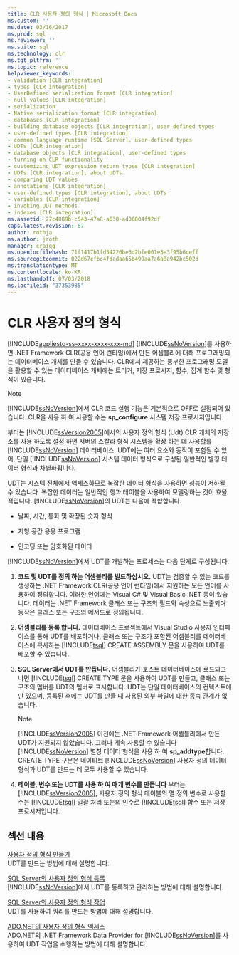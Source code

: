 ```yaml
---
title: CLR 사용자 정의 형식 | Microsoft Docs
ms.custom: ''
ms.date: 03/16/2017
ms.prod: sql
ms.reviewer: ''
ms.suite: sql
ms.technology: clr
ms.tgt_pltfrm: ''
ms.topic: reference
helpviewer_keywords:
- validation [CLR integration]
- types [CLR integration]
- UserDefined serialization format [CLR integration]
- null values [CLR integration]
- serialization
- Native serialization format [CLR integration]
- databases [CLR integration]
- building database objects [CLR integration], user-defined types
- user-defined types [CLR integration]
- common language runtime [SQL Server], user-defined types
- UDTs [CLR integration]
- database objects [CLR integration], user-defined types
- turning on CLR functionality
- customizing UDT expression return types [CLR integration]
- UDTs [CLR integration], about UDTs
- comparing UDT values
- annotations [CLR integration]
- user-defined types [CLR integration], about UDTs
- variables [CLR integration]
- invoking UDT methods
- indexes [CLR integration]
ms.assetid: 27c4889b-c543-47a8-a630-ad06804f92df
caps.latest.revision: 67
author: rothja
ms.author: jroth
manager: craigg
ms.openlocfilehash: 71f1417b1fd54226be6d2bfe001e3e3f95b6ceff
ms.sourcegitcommit: 022d67cfbc4fdadaa65b499aa7a6a8a942bc502d
ms.translationtype: MT
ms.contentlocale: ko-KR
ms.lasthandoff: 07/03/2018
ms.locfileid: "37353985"
---
```

# <a name="clr-user-defined-types"></a>CLR 사용자 정의 형식
[!INCLUDE[appliesto-ss-xxxx-xxxx-xxx-md](../../includes/appliesto-ss-xxxx-xxxx-xxx-md.md)]
  [!INCLUDE[ssNoVersion](../../includes/ssnoversion-md.md)]를 사용하면 .NET Framework CLR(공용 언어 런타임)에서 만든 어셈블리에 대해 프로그래밍되는 데이터베이스 개체를 만들 수 있습니다. CLR에서 제공하는 풍부한 프로그래밍 모델을 활용할 수 있는 데이터베이스 개체에는 트리거, 저장 프로시저, 함수, 집계 함수 및 형식이 있습니다.  
  
> [!NOTE]  
>  [!INCLUDE[ssNoVersion](../../includes/ssnoversion-md.md)]에서 CLR 코드 실행 기능은 기본적으로 OFF로 설정되어 있습니다. CLR을 사용 하 여 사용할 수는 **sp_configure** 시스템 저장 프로시저입니다.  
  
 부터는 [!INCLUDE[ssVersion2005](../../includes/ssversion2005-md.md)]에서의 사용자 정의 형식 (Udt) CLR 개체의 저장소를 사용 하도록 설정 하면 서버의 스칼라 형식 시스템을 확장 하는 데 사용할를 [!INCLUDE[ssNoVersion](../../includes/ssnoversion-md.md)] 데이터베이스. UDT에는 여러 요소와 동작이 포함될 수 있어, 단일 [!INCLUDE[ssNoVersion](../../includes/ssnoversion-md.md)] 시스템 데이터 형식으로 구성된 일반적인 별칭 데이터 형식과 차별화됩니다.  
  
 UDT는 시스템 전체에서 액세스하므로 복잡한 데이터 형식을 사용하면 성능이 저하될 수 있습니다. 복잡한 데이터는 일반적인 행과 테이블을 사용하여 모델링하는 것이 효율적입니다. [!INCLUDE[ssNoVersion](../../includes/ssnoversion-md.md)]의 UDT는 다음에 적합합니다.  
  
-   날짜, 시간, 통화 및 확장된 숫자 형식  
  
-   지형 공간 응용 프로그램  
  
-   인코딩 또는 암호화된 데이터  
  
 [!INCLUDE[ssNoVersion](../../includes/ssnoversion-md.md)]에서 UDT를 개발하는 프로세스는 다음 단계로 구성됩니다.  
  
1.  **코드 및 UDT를 정의 하는 어셈블리를 빌드하십시오.** UDT는 검증할 수 있는 코드를 생성하는 .NET Framework CLR(공용 언어 런타임)에서 지원하는 모든 언어를 사용하여 정의합니다. 이러한 언어에는 Visual C# 및 Visual Basic .NET 등이 있습니다. 데이터는 .NET Framework 클래스 또는 구조의 필드와 속성으로 노출되며 동작은 클래스 또는 구조의 메서드로 정의됩니다.  
  
2.  **어셈블리를 등록 합니다.** 데이터베이스 프로젝트에서 Visual Studio 사용자 인터페이스를 통해 UDT를 배포하거나, 클래스 또는 구조가 포함된 어셈블리를 데이터베이스에 복사하는 [!INCLUDE[tsql](../../includes/tsql-md.md)] CREATE ASSEMBLY 문을 사용하여 UDT를 배포할 수 있습니다.  
  
3.  **SQL Server에서 UDT를 만듭니다.** 어셈블리가 호스트 데이터베이스에 로드되고 나면 [!INCLUDE[tsql](../../includes/tsql-md.md)] CREATE TYPE 문을 사용하여 UDT를 만들고, 클래스 또는 구조의 멤버를 UDT의 멤버로 표시합니다. UDT는 단일 데이터베이스의 컨텍스트에만 있으며, 등록된 후에는 UDT를 만들 때 사용된 외부 파일에 대한 종속 관계가 없습니다.  
  
    > [!NOTE]  
    >  [!INCLUDE[ssVersion2005](../../includes/ssversion2005-md.md)] 이전에는 .NET Framework 어셈블리에서 만든 UDT가 지원되지 않았습니다. 그러나 계속 사용할 수 있습니다 [!INCLUDE[ssNoVersion](../../includes/ssnoversion-md.md)] 별칭 데이터 형식을 사용 하 여 **sp_addtype**합니다. CREATE TYPE 구문은 네이티브 [!INCLUDE[ssNoVersion](../../includes/ssnoversion-md.md)] 사용자 정의 데이터 형식과 UDT를 만드는 데 모두 사용할 수 있습니다.  
  
4.  **테이블, 변수 또는 UDT를 사용 하 여 매개 변수를 만듭니다** 부터는 [!INCLUDE[ssVersion2005](../../includes/ssversion2005-md.md)], 사용자 정의 형식 테이블의 열 정의 변수로 사용할 수는 [!INCLUDE[tsql](../../includes/tsql-md.md)] 일괄 처리 또는의 인수로 [!INCLUDE[tsql](../../includes/tsql-md.md)] 함수 또는 저장 프로시저입니다.  
  
## <a name="in-this-section"></a>섹션 내용  
 [사용자 정의 형식 만들기](../../relational-databases/clr-integration-database-objects-user-defined-types/creating-user-defined-types.md)  
 UDT를 만드는 방법에 대해 설명합니다.  
  
 [SQL Server의 사용자 정의 형식 등록](../../relational-databases/clr-integration-database-objects-user-defined-types/registering-user-defined-types-in-sql-server.md)  
 [!INCLUDE[ssNoVersion](../../includes/ssnoversion-md.md)]에서 UDT를 등록하고 관리하는 방법에 대해 설명합니다.  
  
 [SQL Server의 사용자 정의 형식 작업](../../relational-databases/clr-integration-database-objects-user-defined-types/working-with-user-defined-types-in-sql-server.md)  
 UDT를 사용하여 쿼리를 만드는 방법에 대해 설명합니다.  
  
 [ADO.NET의 사용자 정의 형식 액세스](../../relational-databases/clr-integration-database-objects-user-defined-types/accessing-user-defined-types-in-ado-net.md)  
 ADO.NET의 .NET Framework Data Provider for [!INCLUDE[ssNoVersion](../../includes/ssnoversion-md.md)]를 사용하여 UDT 작업을 수행하는 방법에 대해 설명합니다.  
  
  
